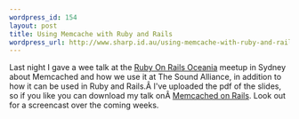 ```yaml
--- 
wordpress_id: 154
layout: post
title: Using Memcache with Ruby and Rails
wordpress_url: http://www.sharp.id.au/using-memcache-with-ruby-and-rails/
---
```

Last night I gave a wee talk at the <a href="http://www.rubyonrails.com.au/">Ruby On Rails Oceania</a> meetup in Sydney about Memcached and how we use it at The Sound Alliance, in addition to how it can be used in Ruby and Rails.Â I've uploaded the pdf of the slides, so if you like you can download my talk onÂ <a href="http://www.sharp.id.au/wp-content/uploads/2007/08/memcachedtalk.pdf" title="Memcached on Rails">Memcached on Rails</a>. Look out for a screencast over the coming weeks.

